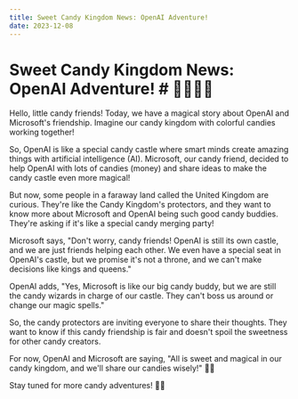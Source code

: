 ```yaml
---
title: Sweet Candy Kingdom News: OpenAI Adventure!
date: 2023-12-08
---
```

# Sweet Candy Kingdom News: OpenAI Adventure! # 🌈✨🍭🏰

Hello, little candy friends! Today, we have a magical story about OpenAI and Microsoft's friendship. Imagine our candy kingdom with colorful candies working together!

So, OpenAI is like a special candy castle where smart minds create amazing things with artificial intelligence (AI). Microsoft, our candy friend, decided to help OpenAI with lots of candies (money) and share ideas to make the candy castle even more magical!

But now, some people in a faraway land called the United Kingdom are curious. They're like the Candy Kingdom's protectors, and they want to know more about Microsoft and OpenAI being such good candy buddies. They're asking if it's like a special candy merging party!

Microsoft says, "Don't worry, candy friends! OpenAI is still its own castle, and we are just friends helping each other. We even have a special seat in OpenAI's castle, but we promise it's not a throne, and we can't make decisions like kings and queens."

OpenAI adds, "Yes, Microsoft is like our big candy buddy, but we are still the candy wizards in charge of our castle. They can't boss us around or change our magic spells."

So, the candy protectors are inviting everyone to share their thoughts. They want to know if this candy friendship is fair and doesn't spoil the sweetness for other candy creators.

For now, OpenAI and Microsoft are saying, "All is sweet and magical in our candy kingdom, and we'll share our candies wisely!" 🚀🍬

Stay tuned for more candy adventures! 🌟🎉